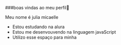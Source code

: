 ###boas vindas ao meu perfil💙

Meu nome é julia micaelle

- Estou estudando na alura
- Estou me desenvouvendo na linguagem javaScript
- Utilizo esse espaço para minha 
